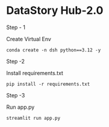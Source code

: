 # DataStory Hub-2.0

Step - 1

Create Virtual Env

```
conda create -n dsh python==3.12 -y
```
Step  -2 

Install requirements.txt

```
pip install -r requirements.txt
```

Step -3 

Run app.py

```
streamlit run app.py
```